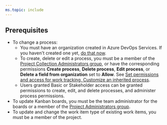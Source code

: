 ```yaml
---
ms.topic: include
---
```


## Prerequisites

- To change a process: 
	- You must have an organization created in Azure DevOps Services. If you haven't created one yet, [do that now](/azure/devops/user-guide/sign-up-invite-teammates).  
	- To create, delete or edit a process, you must be a member of the [Project Collection Administrators group](/azure/devops/organizations/security/set-project-collection-level-permissions), or have the corresponding permissions <strong>Create process</strong>, <strong>Delete process</strong>, <strong>Edit process</strong>, or <strong>Delete a field from organization</strong> set to <strong>Allow</strong>. See [Set permissions and access for work tracking, Customize an inherited process](/azure/devops/organizations/security/set-permissions-access-work-tracking#customize-an-inherited-process).
	- Users granted Basic or Stakeholder access can be granted permissions to create, edit, and delete processes, and administer process permissions. 
- To update Kanban boards, you must be the team administrator for the boards or a member of the [Project Administrators group](/azure/devops/organizations/security/set-project-collection-level-permissions).
- To update and change the work item type of existing work items, you must be a member of the project.